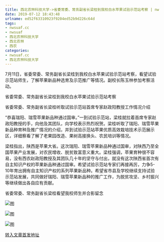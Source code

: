 ```yaml
---
title: 西北农林科技大学->省委常委、常务副省长梁桂到我校白水苹果试验示范站考察 | nwsuaf.cc
date: 2019-07-12 18:43:48
urlname: ed52f63310923f9204ed52b9d226c64d
tags: 
- nwsuaf.cc
- nwsuaf
- 西北农林科技大学
- 西北农林
- 西农
categories:
- nwsuaf.cc
- 西北农林科技大学
---
```



7月11日，省委常委、常务副省长梁桂到我校白水苹果试验示范站考察，看望试验示范站师生，了解苹果新品种选育及示范推广等情况。副校长陈玉林参加考察活动。

省委常委、常务副省长梁桂到我校白水苹果试验示范站考察

省委常委、常务副省长梁桂听取试验示范站首席专家赵政阳教授工作情况介绍

“恭喜瑞阳、瑞雪苹果新品种通过国审。”一到试验示范站，梁桂就拉着首席专家赵政阳教授的手，向他及其团队，向学校表示热烈祝贺。梁桂听取了瑞阳、瑞雪苹果新品种育种及推广情况的介绍，并到试验示范站苹果优质高效栽培技术示范展示区，详细察看了解了老果园改造、果树高接换头、农民培训等情况。

梁桂指出，陕西是苹果大省。这次瑞阳、瑞雪苹果新品种通过国审，对陕西乃至全国苹果产业发展，对农民增收、脱贫致富意义重大。梁桂强调，苹果育种很不容易，没有西农赵政阳教授及其团队几十年的坚守与付出，就没有这次陕西省首次有自主知识产权的苹果新品种通过国审。希望试验示范站专家们再接再厉，力争5-10年育出拥有自主知识产权的系列苹果新品种。希望省市县及学校继续支持试验示范站发展，共同做好瑞阳、瑞雪苹果新品种的推广工作，为脱贫攻坚、乡村振兴等继续做出各自应有贡献。

省委常委、常务副省长梁桂看望我校师生并合影留念



![图](https://news.nwsuaf.edu.cn/images/content/2019-07/20190712152838693549.jpg)

![图](https://news.nwsuaf.edu.cn/images/content/2019-07/20190712152804763416.jpg)

![图](https://news.nwsuaf.edu.cn/images/content/2019-07/20190712152740346325.jpg)

[转入文章首发地址](https://news.nwsuaf.edu.cn/xnxw/90900.htm)